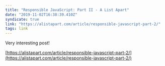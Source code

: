 ```yaml
---
title: "Responsible JavaScript: Part II - A List Apart"
date: "2019-11-02T16:38:39.410Z"
syndicate: true
link: "https://alistapart.com/article/responsible-javascript-part-2/"
tags: link
---
```


Very interesting post!

[https://alistapart.com/article/responsible-javascript-part-2/](https://alistapart.com/article/responsible-javascript-part-2/)